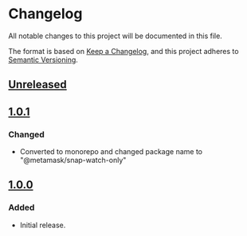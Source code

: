# Changelog

All notable changes to this project will be documented in this file.

The format is based on [Keep a Changelog](https://keepachangelog.com/en/1.0.0/),
and this project adheres to [Semantic Versioning](https://semver.org/spec/v2.0.0.html).

## [Unreleased]

## [1.0.1]

### Changed

- Converted to monorepo and changed package name to "@metamask/snap-watch-only"

## [1.0.0]

### Added

- Initial release.

[Unreleased]: git+https://github.com/metamask/snap-watch-only/compare/v1.0.1...HEAD
[1.0.1]: git+https://github.com/metamask/snap-watch-only/compare/v1.0.0...v1.0.1
[1.0.0]: git+https://github.com/metamask/snap-watch-only/releases/tag/v1.0.0
